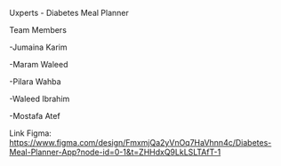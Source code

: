 Uxperts - Diabetes Meal Planner

Team Members

-Jumaina Karim

-Maram Waleed

-Pilara Wahba

-Waleed Ibrahim

-Mostafa Atef

Link Figma: https://www.figma.com/design/FmxmjQa2yVnOq7HaVhnn4c/Diabetes-Meal-Planner-App?node-id=0-1&t=ZHHdxQ9LkLSLTAfT-1
